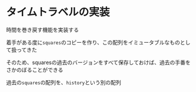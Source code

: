 # タイムトラベルの実装

時間を巻き戻す機能を実装する

着手がある度に```squares```のコピーを作り、この配列をイミュータブルなものとして扱ってきた

そのため、squaresの過去のバージョンをすべて保存しておけば、過去の手番をさかのぼることができる

過去の```squares```の配列を、```history```という別の配列